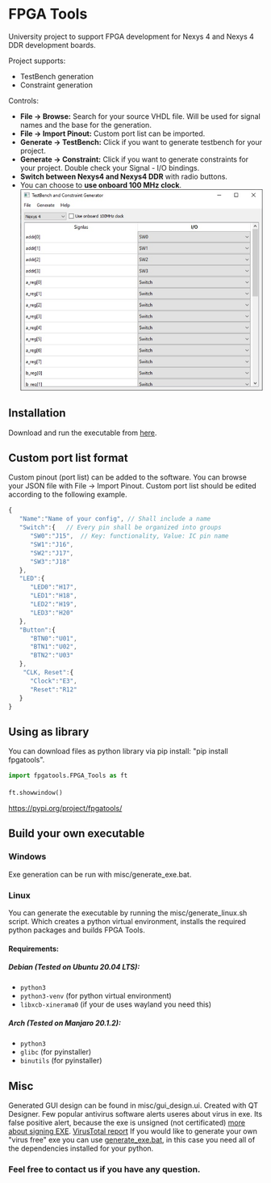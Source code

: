 # FPGA Tools
University project to support FPGA development for Nexys 4 and Nexys 4 DDR development boards.

Project supports:
  - TestBench generation
  - Constraint generation

Controls:
 - **File -> Browse:** Search for your source VHDL file. Will be used for signal names and the base for the generation.
 - **File -> Import Pinout:** Custom port list can be imported.
 - **Generate -> TestBench:** Click if you want to generate testbench for your project.
 - **Generate -> Constraint:** Click if you want to generate constraints for your project. Double check your Signal - I/O bindings.
 - **Switch between Nexys4 and Nexys4 DDR** with radio buttons.
 - You can choose to **use onboard 100 MHz clock**.
![Picture of GUI](https://github.com/Fint0r/FPGA_Tools/blob/master/misc/doc/sw_gui.jpg?raw=true "Picture of the SW")

## Installation
Download and run the executable from [here](https://github.com/Fint0r/FPGA_Tools/releases).

## Custom port list format
Custom pinout (port list) can be added to the software. You can browse your JSON file with File -> Import Pinout.
Custom port list should be edited according to the following example.
```javascript
{
   "Name":"Name of your config", // Shall include a name
   "Switch":{   // Every pin shall be organized into groups
      "SW0":"J15",  // Key: functionality, Value: IC pin name
      "SW1":"J16",
      "SW2":"J17",
      "SW3":"J18"
   },
   "LED":{
      "LED0":"H17",
      "LED1":"H18",
      "LED2":"H19",
      "LED3":"H20"
   },
   "Button":{
      "BTN0":"U01",
      "BTN1":"U02",
      "BTN2":"U03"
   },
    "CLK, Reset":{
      "Clock":"E3",
      "Reset":"R12" 
   }
}
```

## Using as library
You can download files as python library via pip install: "pip install fpgatools".

```python
import fpgatools.FPGA_Tools as ft

ft.showwindow()
```

https://pypi.org/project/fpgatools/

## Build your own executable
### Windows
Exe generation can be run with misc/generate_exe.bat.

### Linux
You can generate the executable by running the misc/generate_linux.sh script. Which creates a python virtual environment, installs the required python packages and builds FPGA Tools.
#### Requirements:
##### Debian (Tested on Ubuntu 20.04 LTS):
- `python3`
- `python3-venv` (for python virtual environment)
- `libxcb-xinerama0` (if your de uses wayland you need this)

##### Arch (Tested on Manjaro 20.1.2):
- `python3`
- `glibc` (for pyinstaller)
- `binutils` (for pyinstaller)


## Misc
Generated GUI design can be found in misc/gui_design.ui. Created with QT Designer.
Few popular antivirus software alerts useres about virus in exe. Its false positive alert, because the exe is unsigned (not certificated) [more about signing EXE](https://stackoverflow.com/questions/252226/signing-a-windows-exe-file?noredirect=1&lq=1). [VirusTotal report](https://www.virustotal.com/gui/file/15d41d4d85b69bdeec66af8920b53919d32ba3c486c09b2b85eca7ae09223686/detection)
If you would like to generate your own "virus free" exe you can use [generate_exe.bat](https://github.com/Fint0r/FPGA_Tools/blob/master/misc/generate_exe.bat), in this case you need all of the dependencies installed for your python.

### Feel free to contact us if you have any question.
